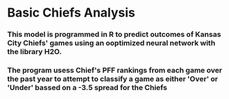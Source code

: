 # Basic Chiefs Analysis

### This model is programmed in R to predict outcomes of Kansas City Chiefs' games using an ooptimized neural network with the library H2O.

### The program usess Chief's PFF rankings from each game over the past year to attempt to classify a game as either 'Over' or 'Under' bassed on a -3.5 spread for the Chiefs

